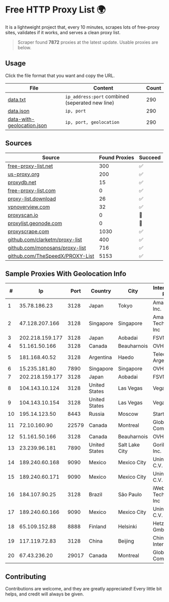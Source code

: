 
# Free HTTP Proxy List 🌍

It is a lightweight project that, every 10 minutes, scrapes lots of free-proxy sites, validates if it works, and serves a clean proxy list.


> Scraper found **7872** proxies at the latest update. Usable proxies are below.

## Usage

Click the file format that you want and copy the URL.


|File|Content|Count|
|----|-------|-----|
|[data.txt](https://raw.githubusercontent.com/themiralay/Proxy-List-World/master/data.txt)|`ip_address:port` combined (seperated new line)|290|
|[data.json](https://raw.githubusercontent.com/themiralay/Proxy-List-World/master/data.json)|`ip, port`|290|
|[data-with-geolocation.json](https://raw.githubusercontent.com/themiralay/Proxy-List-World/master/data-with-geolocation.json)|`ip, port, geolocation`|290|

## Sources

|Source|Found Proxies|Succeed|
|------|-------------|-------|
|[free-proxy-list.net](https://free-proxy-list.net)|300|✅|
|[us-proxy.org](https://www.us-proxy.org)|200|✅|
|[proxydb.net](http://proxydb.net)|15|✅|
|[free-proxy-list.com](https://free-proxy-list.com/?page=&port=&type%5B%5D=http&type%5B%5D=https&up_time=0&search=Search)|0|✅|
|[proxy-list.download](https://www.proxy-list.download/HTTP)|26|✅|
|[vpnoverview.com](https://vpnoverview.com/privacy/anonymous-browsing/free-proxy-servers)|32|✅|
|[proxyscan.io](https://www.proxyscan.io)|0|🚫|
|[proxylist.geonode.com](https://proxylist.geonode.com/api/proxy-list?limit=300&page=1&sort_by=lastChecked&sort_type=desc&protocols=http,https)|0|🚫|
|[proxyscrape.com](https://api.proxyscrape.com/v2/?request=displayproxies&protocol=http&timeout=10000&country=all&ssl=all&anonymity=all)|1030|✅|
|[github.com/clarketm/proxy-list](https://raw.githubusercontent.com/clarketm/proxy-list/master/proxy-list-raw.txt)|400|✅|
|[github.com/monosans/proxy-list](https://raw.githubusercontent.com/monosans/proxy-list/main/proxies/http.txt)|716|✅|
|[github.com/TheSpeedX/PROXY-List](https://raw.githubusercontent.com/TheSpeedX/PROXY-List/master/http.txt)|5153|✅|


## Sample Proxies With Geolocation Info

|#|Ip|Port|Country|City|Internet Service Provider|
|-|--|----|-------|----|-------------------------|
|1|35.78.186.23|3128|Japan|Tokyo|Amazon.com, Inc.|
|2|47.128.207.166|3128|Singapore|Singapore|Amazon Technologies Inc|
|3|202.218.159.177|3128|Japan|Aobadai|FSVNET|
|4|51.161.50.166|3128|Canada|Beauharnois|OVH Hosting|
|5|181.168.40.52|3128|Argentina|Haedo|Telecom Argentina S.A|
|6|15.235.181.80|7890|Singapore|Singapore|OVH SAS|
|7|202.218.159.177|3128|Japan|Aobadai|FSVNET|
|8|104.143.10.124|3128|United States|Las Vegas|VegasNAP, LLC|
|9|104.143.10.154|3128|United States|Las Vegas|VegasNAP, LLC|
|10|195.14.123.50|8443|Russia|Moscow|Start LLC|
|11|72.10.160.90|22579|Canada|Montreal|GloboTech Communications|
|12|51.161.50.166|3128|Canada|Beauharnois|OVH Hosting|
|13|23.239.96.181|7890|United States|Salt Lake City|GorillaServers, Inc.|
|14|189.240.60.168|9090|Mexico|Mexico City|Uninet S.A. de C.V.|
|15|189.240.60.171|9090|Mexico|Mexico City|Uninet S.A. de C.V.|
|16|184.107.90.25|3128|Brazil|São Paulo|iWeb Technologies Inc|
|17|189.240.60.166|9090|Mexico|Mexico City|Uninet S.A. de C.V.|
|18|65.109.152.88|8888|Finland|Helsinki|Hetzner Online GmbH|
|19|117.119.72.83|3128|China|Beijing|China Networks Inter-Exchange|
|20|67.43.236.20|29017|Canada|Montreal|GloboTech Communications|



## Contributing

Contributions are welcome, and they are greatly appreciated! Every
little bit helps, and credit will always be given.

